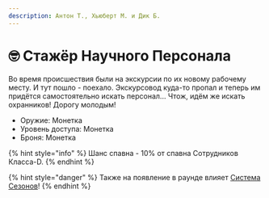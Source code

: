 ```yaml
---
description: Антон Т., Хьюберт М. и Дик Б.
---
```


# 🤓 Стажёр Научного Персонала

Во время происшествия были на экскурсии по их новому рабочему месту. И тут пошло - поехало. Экскурсовод куда-то пропал и теперь им придётся самостоятельно искать персонал... Чтож, идём же искать охранников! Дорогу молодым!

* Оружие: Монетка
* Уровень доступа: Монетка
* Броня: Монетка

{% hint style="info" %}
Шанс спавна - 10% от спавна Сотрудников Класса-D.
{% endhint %}

{% hint style="danger" %}
Также на появление в раунде влияет [Система Сезонов](../../server-systems/seasons-system.md)!
{% endhint %}

